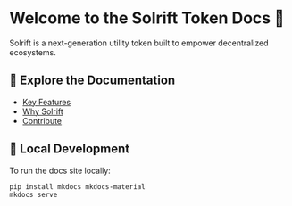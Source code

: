 # Welcome to the Solrift Token Docs 🚀

Solrift is a next-generation utility token built to empower decentralized ecosystems.

## 📘 Explore the Documentation

- [Key Features](features/index.md)
- [Why Solrift](why-solrift/index.md)
- [Contribute](contribute/index.md)

## 🧪 Local Development

To run the docs site locally:

```bash
pip install mkdocs mkdocs-material
mkdocs serve
```